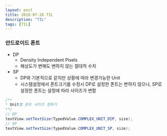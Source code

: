 ```yaml
---
layout: post
title: 2018-07-26 TIL
description: "TIL"
tags: [TIL]
---
```


### 안드로이드 폰트
- DP
  - Density Independent Pixels
  - 해상도가 변해도 변하지 않는 절대적 수치
- SP
  - DP와 기본적으로 같지만 상황에 따라 변경가능한 Unit
  - 시스템설정에서 폰트크기를 수정시 DP로 설정한 폰트는 변하지 않으나, SP로 설정한 폰트는 설정에 따라 사이즈가 변함

```java
/**
* Unit별 폰트 사이즈 정하기
**/
// DP
textView.setTextSize(TypedValue.COMPLEX_UNIT_DIP, size);
// SP
textView.setTextSize(TypedValue.COMPLEX_UNIT_SP, size);
```